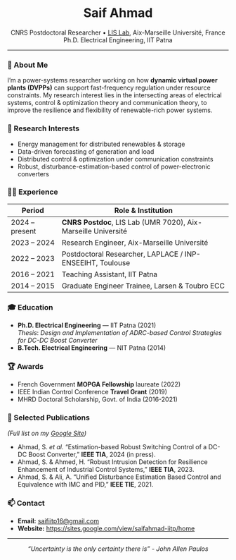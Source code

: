 <h1 align="center">Saif Ahmad</h1>
<p align="center">
  CNRS Postdoctoral Researcher • <a href="https://www.lis-lab.fr">LIS Lab</a>, Aix-Marseille Université, France<br>
  Ph.D. Electrical Engineering, IIT Patna
</p>

---

### 👋 About Me
I’m a power-systems researcher working on how **dynamic virtual power plants (DVPPs)** can support fast-frequency regulation under resource constraints. My research interest lies in the intersecting areas of electrical systems, control \& optimization theory and communication theory, to improve the resilience and flexibility of renewable-rich power systems. 

### 🔬 Research Interests
- Energy management for distributed renewables & storage  
- Data-driven forecasting of generation and load  
- Distributed control & optimization under communication constraints  
- Robust, disturbance-estimation-based control of power-electronic converters  

### 🧑‍💼 Experience
| Period | Role & Institution |
|--------|-------------------|
| 2024 – present | **CNRS Postdoc**, LIS Lab (UMR 7020), Aix-Marseille Université |
| 2023 – 2024 | Research Engineer, Aix-Marseille Université |
| 2022 – 2023 | Postdoctoral Researcher, LAPLACE / INP-ENSEEIHT, Toulouse |
| 2016 – 2021 | Teaching Assistant, IIT Patna |
| 2014 – 2015 | Graduate Engineer Trainee, Larsen & Toubro ECC |

### 🎓 Education
- **Ph.D. Electrical Engineering** — IIT Patna (2021)  
  *Thesis*: *Design and Implementation of ADRC-based Control Strategies for DC-DC Boost Converter*  
- **B.Tech. Electrical Engineering** — NIT Patna (2014)

### 🏆 Awards
- French Government **MOPGA Fellowship** laureate (2022)  
- IEEE Indian Control Conference **Travel Grant** (2019)  
- MHRD Doctoral Scholarship, Govt. of India (2016-2021)

### 📄 Selected Publications
*(Full list on my [Google Site](https://sites.google.com/view/saifahmad-iitp/home))*  
- Ahmad, S. *et al.* “Estimation-based Robust Switching Control of a DC-DC Boost Converter,” **IEEE TIA**, 2024 (in press).  
- Ahmad, S. & Ahmed, H. “Robust Intrusion Detection for Resilience Enhancement of Industrial Control Systems,” **IEEE TIA**, 2023.  
- Ahmad, S. & Ali, A. “Unified Disturbance Estimation Based Control and Equivalence with IMC and PID,” **IEEE TIE**, 2021.


### 📫 Contact
- **Email:** saifiitp16@gmail.com  
- **Website:** <https://sites.google.com/view/saifahmad-iitp/home>

---

<p align="center">
  <em>“Uncertainty is the only certainty there is” - John Allen Paulos</em>
</p>
